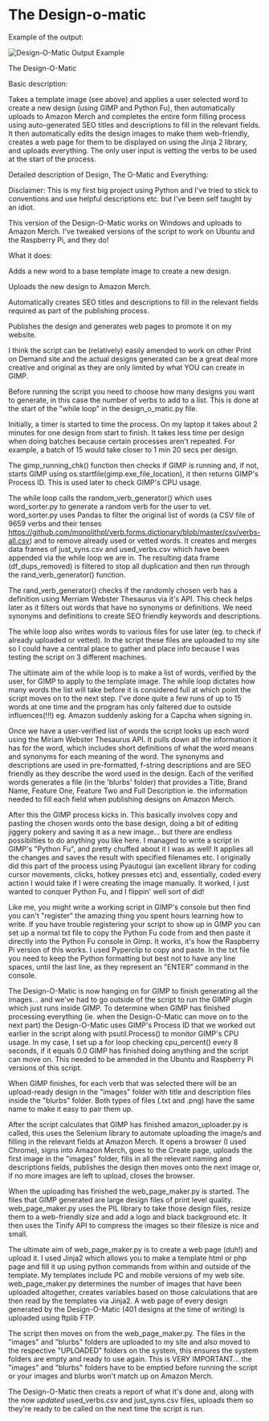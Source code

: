 # The Design-o-matic

Example of the output:

![Design-O-Matic Output Example](http://www.jvzdesigns.com/images/get_automating.jpg "Design-O-Matic Output Example")

The Design-O-Matic

Basic description:

Takes a template image (see above) and applies a user selected word to create a new design (using GIMP and Python Fu), then automatically uploads to Amazon Merch and completes the entire form filling process using auto-generated SEO titles and descriptions to fill in the relevant fields. It then automatically edits the design images to make them web-friendly, creates a web page for them to be displayed on using the Jinja 2 library, and uploads everything. The only user input is vetting the verbs to be used at the start of the process.

Detailed description of Design, The O-Matic and Everything:

Disclaimer: This is my first big project using Python and I've tried to stick to conventions and use helpful descriptions etc. but I've been self taught by an idiot.

This version of the Design-O-Matic works on Windows and uploads to Amazon Merch. I've tweaked versions of the script to work on Ubuntu and the Raspberry Pi, and they do!

What it does:

Adds a new word to a base template image to create a new design.

Uploads the new design to Amazon Merch.

Automatically creates SEO titles and descriptions to fill in the relevant fields required as part of the publishing process.

Publishes the design and generates web pages to promote it on my website.

I think the script can be (relatively) easily amended to work on other Print on Demand site and the actual designs generated can be a great deal more creative and original as they are only limited by what YOU can create in GIMP.

Before running the script you need to choose how many designs you want to generate, in this case the number of verbs to add to a list. This is done at the start of the "while loop" in the design_o_matic.py file.

Initially, a timer is started to time the process. On my laptop it takes about 2 minutes for one design from start to finish. It takes less time per design when doing batches because certain processes aren't repeated. For example, a batch of 15 would take closer to 1 min 20 secs per design.

The gimp_running_chk() function then checks if GIMP is running and, if not, starts GIMP using os.startfile(gimp.exe_file_location), it then returns GIMP's Process ID. This is used later to check GIMP's CPU usage.

The while loop calls the random_verb_generator() which uses word_sorter.py to generate a random verb for the user to vet. word_sorter.py uses Pandas to filter the original list of words (a CSV file of 9659 verbs and their tenses https://github.com/monolithpl/verb.forms.dictionary/blob/master/csv/verbs-all.csv) and to remove already used or vetted words. It creates and merges data frames of just_syns.csv and used_verbs.csv which have been appended via the while loop we are in. The resulting data frame (df_dups_removed) is filtered to stop all duplication and then run through the rand_verb_generator() function.

The rand_verb_generator() checks if the randomly chosen verb has a definition using Merriam Webster Thesaurus via it's API. This check helps later as it filters out words that have no synonyms or definitions. We need synonyms and definitions to create SEO friendly keywords and descriptions.

The while loop also writes words to various files for use later (eg. to check if already uploaded or vetted). In the script these files are uploaded to my site so I could have a central place to gather and place info because I was testing the script on 3 different machines.

The ultimate aim of the while loop is to make a list of words, verified by the user, for GIMP to apply to the template image. The while loop dictates how many words the list will take before it is considered full at which point the script moves on to the next step. I've done quite a few runs of up to 15 words at one time and the program has only faltered due to outside influences(!!!) eg. Amazon suddenly asking for a Capcha when signing in.

Once we have a user-verified list of words the script looks up each word using the Miriam Webster Thesaurus API. It pulls down all the information it has for the word, which includes short definitions of what the word means and synonyms for each meaning of the word. The synonyms and descriptions are used in pre-formatted, f-string descriptions and are SEO friendly as they describe the word used in the design. Each of the verified words generates a file (in the 'blurbs' folder) that provides a Title, Brand Name, Feature One, Feature Two and Full Description ie. the information needed to fill each field when publishing designs on Amazon Merch.

After this the GIMP process kicks in. This basically involves copy and pasting the chosen words onto the base design, doing a bit of editing jiggery pokery and saving it as a new image... but there are endless possibilties to do anything you like here. I managed to write a script in GIMP's "Python Fu", and pretty chuffed about it I was as well! It applies all the changes and saves the result with specified filenames etc. I originally did this part of the process using Pyautogui (an excellent library for coding cursor movements, clicks, hotkey presses etc) and, essentially, coded every action I would take if I were creating the image manually. It worked, I just wanted to conquer Python Fu, and I flippin' well sort of did!

Like me, you might write a working script in GIMP's console but then find you can't "register" the amazing thing you spent hours learning how to write. If you have trouble registering your script to show up in GIMP you can set up a normal txt file to copy the Python Fu code from and then paste it directly into the Python Fu console in Gimp. It works, it's how the Raspberry Pi version of this works. I used Pyperclip to copy and paste. In the txt file you need to keep the Python formatting but best not to have any line spaces, until the last line, as they represent an "ENTER" command in the console.

The Design-O-Matic is now hanging on for GIMP to finish generating all the images... and we've had to go outside of the script to run the GIMP plugin which just runs inside GIMP. To determine when GIMP has finished processing everything (ie. when the Design-O-Matic can move on to the next part) the Design-O-Matic uses GIMP's Process ID that we worked out earlier in the script along with psutil.Process() to monitor GIMP's CPU usage. In my case, I set up a for loop checking cpu_percent() every 8 seconds, if it equals 0.0 GIMP has finished doing anything and the script can move on. This needed to be amended in the Ubuntu and Raspberry Pi versions of this script.

When GIMP finishes, for each verb that was selected there will be an upload-ready design in the "images" folder with title and description files inside the "blurbs" folder. Both types of files (.txt and .png) have the same name to make it easy to pair them up.

After the script calculates that GIMP has finished amazon_uploader.py is called, this uses the Selenium library to automate uploading the image/s and filling in the relevant fields at Amazon Merch. It opens a browser (I used Chrome), signs into Amazon Merch, goes to the Create page, uploads the first image in the "images" folder, fills in all the relevant naming and descriptions fields, publishes the design then moves onto the next image or, if no more images are left to upload, closes the browser.

When the uploading has finished the web_page_maker.py is started. The files that GIMP generated are large design files of print level quality.  web_page_maker.py uses the PIL library to take those design files, resize them to a web-friendly size and add a logo and black background etc. It then uses the Tinify API to compress the images so their filesize is nice and small.

The ultimate aim of web_page_maker.py is to create a web page (duh!) and upload it. I used Jinja2 which allows you to make a template html or php page and fill it up using python commands from within and outside of the template. My templates include PC and mobile versions of my web site. web_page_maker.py determines the number of images that have been uploaded altogether, creates variables based on those calculations that are then read by the templates via Jinja2. A web page of every design generated by the Design-O-Matic (401 designs at the time of writing) is uploaded using ftplib FTP.

The script then moves on from the web_page_maker.py. The files in the "images" and "blurbs" folders are uploaded to my site and also moved to the respective "UPLOADED" folders on the system, this ensures the system folders are empty and ready to use again. This is VERY IMPORTANT... the "images" and "blurbs" folders have to be emptied before running the script or your images and blurbs won't match up on Amazon Merch.

The Design-O-Matic then creats a report of what it's done and, along with the now *updated* used_verbs.csv and just_syns.csv files, uploads them so they're ready to be called on the next time the script is run.


